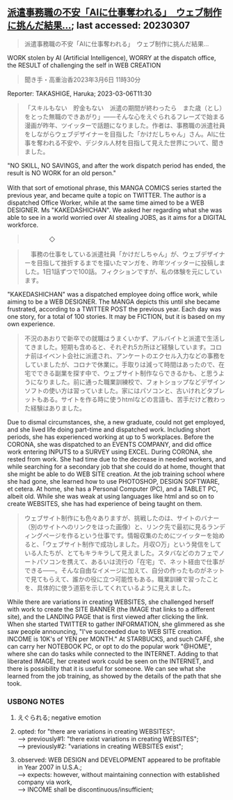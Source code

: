 ## [派遣事務職の不安「AIに仕事奪われる」　ウェブ制作に挑んだ結果…](https://www.asahi.com/articles/ASR333D02R32UPQJ00K.html?iref=comtop_Opinion_02); last accessed: 20230307

> 派遣事務職の不安「AIに仕事奪われる」　ウェブ制作に挑んだ結果…

WORK stolen by AI (Artificial Intelligence), WORRY at the dispatch office, the RESULT of challenging the self in WEB CREATION

> 聞き手・高重治香2023年3月6日 11時30分

Reporter: TAKASHIGE, Haruka; 2023-03-06T11:30

>「スキルもない　貯金もない　派遣の期間が終わったら　また歳（とし）をとった無職のできあがり」――そんな心をえぐられるフレーズで始まる漫画が昨年、ツイッターで話題になりました。作者は、事務職の派遣社員をしながらウェブデザイナーを目指した「かけだしちゃん」さん。AIに仕事を奪われる不安や、デジタル人材を目指して見えた世界について、聞きました。

"NO SKILL, NO SAVINGS, and after the work dispatch period has ended, the result is NO WORK for an old person."<br/>
<br/>
With that sort of emotional phrase, this MANGA COMICS series started the previous year, and became quite a topic on TWITTER. The author is a dispatched Office Worker, while at the same time aimed to be a WEB DESIGNER. Ms "KAKEDASHICHAN". We asked her regarding what she was able to see in a world worried over AI stealing JOBS, as it aims for a DIGITAL workforce.

>　　　　◇

>　事務の仕事をしている派遣社員「かけだしちゃん」が、ウェブデザイナーを目指して挫折するまでを描いたマンガを、昨年ツイッターに投稿しました。1日1話ずつで100話。フィクションですが、私の体験を元にしています。

"KAKEDASHICHAN" was a dispatched employee doing office work, while aiming to be a WEB DESIGNER. The MANGA depicts this until she became frustrated, according to a TWITTER POST the previous year. Each day was one story, for a total of 100 stories. It may be FICTION, but it is based on my own experience.

> 不況のあおりで新卒での就職はうまくいかず、アルバイトと派遣で生活してきました。短期も含めると、それぞれ5カ所ほど経験しています。コロナ前はイベント会社に派遣され、アンケートのエクセル入力などの事務をしていましたが、コロナで休業に。手取りは減って時間はあったので、在宅でできる副業を探す中で、ウェブサイト制作ならできるかも、と思うようになりました。前に通った職業訓練校で、フォトショップなどデザインソフトの使い方は習っていました。家にはパソコンと、古いけれどタブレットもある。サイトを作る時に使うhtmlなどの言語も、苦手だけど教わった経験はありました。

Due to dismal circumstances, she, a new graduate, could not get employed, and she lived life doing part-time and    dispatched work. Including short periods, she has experienced working at up to 5 workplaces. Before the CORONA, she was dispatched to an EVENTS COMPANY, and did office work entering INPUTS to a SURVEY using EXCEL. During CORONA, she rested from work. She had time due to the decrease in needed workers, and while searching for a secondary job that she could do at home, thought that she might be able to do WEB SITE creation. At the job training school where she had gone, she learned how to use PHOTOSHOP, DESIGN SOFTWARE, et cetera. At home, she has a Personal Computer (PC), and a TABLET PC, albeit old. While she was weak at using languages like html and so on to create WEBSITES, she has had experience of being taught on them. 

> ウェブサイト制作にも色々ありますが、挑戦したのは、サイトのバナー（別のサイトへのリンクをはった画像）と、リンク先で最初に見るランディングページを作るという仕事です。情報収集のためにツイッターを始めると、「ウェブサイト制作で成功しました。月収○万」という発信をしている人たちが、とてもキラキラして見えました。スタバなどのカフェでノートパソコンを携えて、あるいは流行の「在宅」で、ネット経由で仕事ができる――。そんな自由なイメージに加えて、自分の作ったものがネットで見てもらえて、誰かの役に立つ可能性もある。職業訓練で習ったことを、具体的に使う道筋を示してくれているように見えました。


While there are variations in creating WEBSITES, she challenged herself with work to create the SITE BANNER (the IMAGE that links to a different site), and the LANDING PAGE that is first viewed after clicking the link. When she started TWITTER to gather INFORMATION, she glimmered as she saw people announcing, "I've succeeded due to WEB SITE creation. INCOME is 10K's of YEN per MONTH." At STARBUCKS, and such CAFÉ, she can carry her NOTEBOOK PC, or opt to do the popular work "@HOME", where she can do tasks while connected to the INTERNET. Adding to that liberated IMAGE, her created work could be seen on the INTERNET, and there is possibility that it is useful for someone. We can see what she learned from the job training, as showed by the details of the path that she took.

### USBONG NOTES

1) えぐられる; negative emotion

2) opted: for "there are variations in creating WEBSITES";<br/>
--> previously#1: "there exist variations in creating WEBSITES";<br/>
--> previously#2: "variations in creating WEBSITES exist";

3) observed: WEB DESIGN and DEVELOPMENT appeared to be profitable in Year 2007 in U.S.A.; <br/>
--> expects: however, without maintaining connection with established company via work,<br/> 
--> INCOME shall be discontinuous/insufficient;
